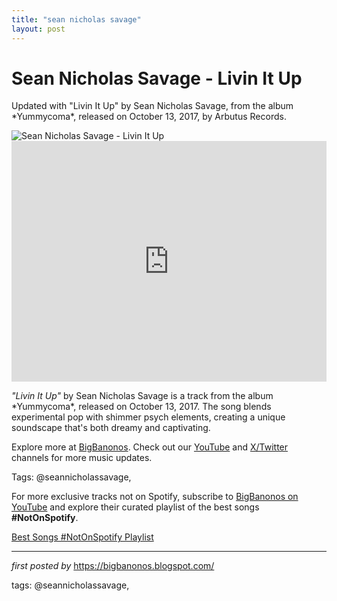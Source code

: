 ```yaml
---
title: "sean nicholas savage"
layout: post
---
```

<!-- Title of the Post -->
<h1 >Sean Nicholas Savage - Livin It Up</h1> <!-- Introductory Text -->
<p >Updated with "Livin It Up" by Sean Nicholas Savage, from the album *Yummycoma*, released on October 13, 2017, by Arbutus Records.</p> <!-- Featured Image -->
<div > <img src="https://encrypted-tbn0.gstatic.com/images?q=tbn:ANd9GcQWwPu9tF6ZoBZF6PMGy2fPaR-35J-CPqSUNA&s" alt="Sean Nicholas Savage - Livin It Up" />
</div> <!-- YouTube Video Embed -->
<div > <iframe width="100%" height="385" src="https://www.youtube.com/embed/a5e5UvKmdsE" title="Sean Nicholas Savage - Livin It Up" frameborder="0" allow="accelerometer; autoplay; clipboard-write; encrypted-media; gyroscope; picture-in-picture; web-share" referrerpolicy="strict-origin-when-cross-origin" allowfullscreen></iframe>
</div> <!-- Song Information -->
<div > <p><em>"Livin It Up"</em> by Sean Nicholas Savage is a track from the album *Yummycoma*, released on October 13, 2017. The song blends experimental pop with shimmer psych elements, creating a unique soundscape that's both dreamy and captivating.</p>
</div> <!-- Footer Links -->
<div > <p>Explore more at <a href="https://bigbanonos.blogspot.com/" target="_blank">BigBanonos</a>. Check out our <a href="https://www.youtube.com/@BigBanonos" target="_blank">YouTube</a> and <a href="https://x.com/bigbanonos" target="_blank">X/Twitter</a> channels for more music updates.</p>
</div> <!-- Tags -->
<p >Tags: @seannicholassavage,</p>


<!--Subscribe and Playlist Links-->
<div>
    <p>For more exclusive tracks not on Spotify, subscribe to <a href="https://www.youtube.com/@BigBanonos" target="_blank">BigBanonos on YouTube</a> and explore their curated playlist of the best songs <strong>#NotOnSpotify</strong>.</p>
    <p><a href="https://www.youtube.com/playlist?list=PLtuNtuTatqI0kFahUCbtbfenC_ET5O_tr" target="_blank">Best Songs #NotOnSpotify Playlist<br /></a></p></div>

<hr />

<p><em>first posted by</em> <a href="https://bigbanonos.blogspot.com/" rel="noopener" target="_new">https://bigbanonos.blogspot.com/</a></p>

<p>tags: @seannicholassavage,</p>
